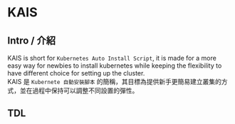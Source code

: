 # KAIS
## Intro / 介紹
KAIS is short for `Kubernetes Auto Install Script`, it is made for a more easy way for newbies to install kubernetes while keeping the flexibility to have different choice for setting up the cluster. </br>
KAIS 是 `Kubernete 自動安裝腳本` 的簡稱，其目標為提供新手更簡易建立叢集的方式，並在過程中保持可以調整不同設置的彈性。

## TDL
